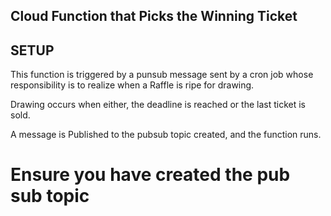 ## Cloud Function that Picks the Winning Ticket

## SETUP

This function is triggered by a punsub message sent by a cron job
whose responsibility is to realize when a Raffle is ripe for drawing.

Drawing occurs when either, the deadline is reached or the last ticket is sold.

A message is Published to the pubsub topic created, and the function runs.

# Ensure you have created the pub sub topic

